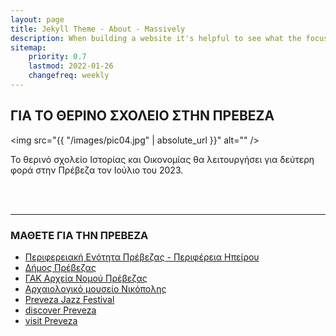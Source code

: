 ```yaml
---
layout: page
title: Jekyll Theme - About - Massively
description: When building a website it's helpful to see what the focus of your site is. This page is an example of how to show a website's focus.
sitemap:
    priority: 0.7
    lastmod: 2022-01-26
    changefreq: weekly
---
```


## ΓΙΑ ΤΟ ΘΕΡΙΝΟ ΣΧΟΛΕΙΟ ΣΤΗΝ ΠΡΕΒΕΖΑ

<span class="image left"><img src="{{ "/images/pic04.jpg" | absolute_url }}" alt="" /></span>

Το θερινό σχολείο Ιστορίας και Οικονομίας θα λειτουργήσει για δεύτερη φορά στην Πρέβεζα τον Ιούλιο του 2023.

<br/>
<br/>

---

### ΜΑΘΕΤΕ ΓΙΑ ΤΗΝ ΠΡΕΒΕΖΑ

* [Περιφερειακή Ενότητα Πρέβεζας - Περιφέρεια Ηπείρου](https://preveza.gr/)
* [Δήμος Πρέβεζας](http://www.dimosprevezas.gr/) 
* [ΓΑΚ Αρχεία Νομού Πρέβεζας](http://gak.pre.sch.gr/) 
* [Αρχαιολογικό μουσείο Νικόπολης](https://nicopolismuseum.gr/)
* [Preveza Jazz Festival](https://www.prevezajazzfestival.com/)
* [discover Preveza](http://discoverpreveza.gr/)
* [visit Preveza](https://www.visitpreveza.gr/)

<!-- ### Content is Imortant
<div class="box">
  <p>
  In saying that, a one-measure fits-all approach won't do the trick with regards to content promoting. Rather, an emphasis on making remarkable, high caliber and totally genuine content that is engaging, helpful and fascinating for customers will get you the crown. From content, video and symbolism to infographics, studies, online courses and podcasts, whatever your favored content medium is, guarantee it is shareable and pertinent to your industry.
  </p>
</div>

<span class="image left"><img src="{{ "/images/pic05.jpg" | absolute_url }}" alt="" /></span>

On social media, we may share our own thoughts and advance our image notwithstanding spreading musings for different associations and affiliations. With such a critical number of associations with people and relationship on social media, our experience can be over-burden with a considerable measure of information. -->
